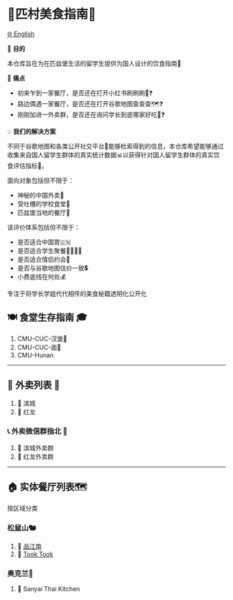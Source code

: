 # 🍜匹村美食指南🍲

[🌐 English](README_en.md)

🎯 **目的**

本仓库旨在为在匹兹堡生活的留学生提供为国人设计的饮食指南🥢

🤔 **痛点**

- 初来乍到一家餐厅，是否还在打开小红书刷刷刷📕❓
- 路边偶遇一家餐厅，是否还在打开谷歌地图查查查🗺️❓
- 刚刚加进一外卖群，是否还在询问学长到底哪家好吃📱❓

💡 **我们的解决方案**

不同于谷歌地图和各类公开社交平台📢能够检索得到的信息，本仓库希望能够通过收集来自国人留学生群体的真实统计数据📊以获得针对国人留学生群体的真实饮食评估指标🎯。

面向对象包括但不限于：

* 神秘的中国外卖🥡
* 受吐槽的学校食堂🍜
* 匹兹堡当地的餐厅🍴

该评价体系包括但不限于：

- 是否适合中国胃🇨🇳
- 是否适合学生聚餐👨‍🎓👩‍🎓
- 是否适合情侣约会💑
- 是否与谷歌地图估价一致💲
- 小费底线在何处💰

专注于将学长学姐代代相传的美食秘籍透明化公开化

## 🍽️ 食堂生存指南 🎓

1. CMU-CUC-汉堡🍔
2. CMU-CUC-面🍜
3. CMU-Hunan

---

## 🍱 外卖列表 🛵

1. 🏮 滨城
2. 🐲 红龙

### 📞 外卖微信群指北 🧭

1. 🏮 滨城外卖群
2. 🐲 红龙外卖群

---

## 🏠 实体餐厅列表🗺️

按区域分类

### 松鼠山🐿️

1. 🍚 [品江南](./foods/jian_kitchen.md)
2. 🍛 [Took Took](./foods/took_took.md)

### 奥克兰🌲

1. 🍜 Sanyai Thai Kitchen
